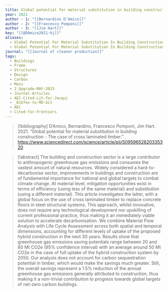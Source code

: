 ```yaml
---
title: Global potential for material substitution in building construction -  The case of cross laminated timber
year: 2021
author - 1: "[[Bernardino D’Amico]]"
author - 2: "[[Francesco Pomponi]]"
author - 3: "[[Jim Hart]]"
key: "[[@DAmico2021-hj]]"
aliases:
  - Global Potential For Material Substitution In Building Construction - The Case Of Cross Laminated Timber
  - Global Potential For Material Substitution In Building Construction
journal: "[[Journal of cleaner production]]"
tags:
  - Buildings
  - Frame
  - Structures
  - Design
  - Carbon
  - Mass
  - 2_Upgrade-MAY-2023
  - Journal-Articles
  - AEC-Cited-Lit-for-Jacqui
  - _BibTex-to-MD-Git
  - AEC
  - Cited-for-Frontiers
---
```


> [!bibliography]
> D’Amico, Bernardino, Francesco Pomponi, Jim Hart. 2021. “Global potential for material substitution in building construction -  The case of cross laminated timber.” . https://www.sciencedirect.com/science/article/pii/S0959652620335320

> [!abstract]
> The building and construction sector is a large contributor to anthropogenic greenhouse gas emissions and consumes the vastest amount of natural resources. Widely considered a hard-to-decarbonise sector, improvements in buildings and construction are of fundamental importance for national and global targets to combat climate change. At material level, mitigation opportunities exist in terms of efficiency (using less of the same material) and substitution (using a different material). This article investigates the latter, with a global focus on the use of cross laminated timber to replace concrete floors in steel structural systems. This approach, whilst innovative, does not require any technological development nor upskilling of current professional practice, thus making it an immediately viable solution to accelerate decarbonisation. We combine Material Flow Analysis with Life Cycle Assessment across both spatial and temporal dimensions, accounting for different levels of uptake of the proposed hybrid construction in the next 30 years. Results show that greenhouse gas emissions saving potentials range between 20 and 80 Mt CO2e (95\% confidence interval) with an average around 50 Mt CO2e in the case of full uptake of the hybrid construction system by 2050. Our analysis does not account for carbon sequestration potential in timber, which would make the savings much greater. Still, the overall savings represent a 1.5\% reduction of the annual greenhouse gas emissions generally attributed to construction, thus making it a non-trivial contribution to progress towards global targets of net-zero carbon buildings.